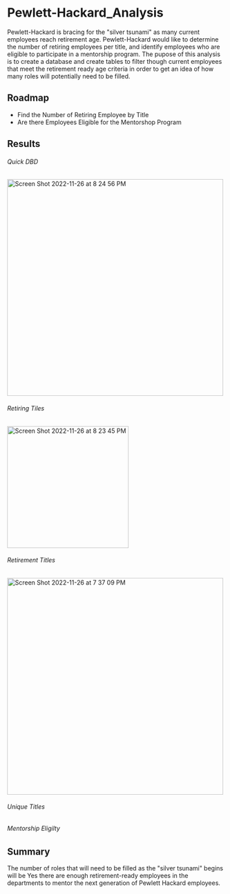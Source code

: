 # Pewlett-Hackard_Analysis
Pewlett-Hackard is bracing for the "silver tsunami" as many current employees reach retirement age. Pewlett-Hackard would like to determine the number of retiring employees per title, and identify employees who are eligible to participate in a mentorship program. The pupose of this analysis is to create a database and create tables to filter though current employees that meet the retirement ready age criteria in order to get an idea of how many roles will potentially need to be filled. 

## Roadmap 
- Find the Number of Retiring Employee by Title
- Are there Employees Eligible for the Mentorshop Program

## Results 
###### Quick DBD 

<img width="500" alt="Screen Shot 2022-11-26 at 8 24 56 PM" src="https://user-images.githubusercontent.com/107595578/204166356-9687f589-9f9f-4aac-b4da-3decdba85a4e.png">

###### Retiring Tiles

<img width="281" alt="Screen Shot 2022-11-26 at 8 23 45 PM" src="https://user-images.githubusercontent.com/107595578/204166392-1fe8e36e-c557-42f5-ac6e-acbeff202cb6.png">


###### Retirement Titles

<img width="500" alt="Screen Shot 2022-11-26 at 7 37 09 PM" src="https://user-images.githubusercontent.com/107595578/204166382-757db5c2-a101-4d0a-95c0-23c8bee5ee55.png">

###### Unique Titles



###### Mentorship Eligilty 


## Summary 
The number of roles that will need to be filled as the "silver tsunami" begins will be <BLAH> 
Yes there are enough retirement-ready employees in the departments to mentor the next generation of Pewlett Hackard employees. 
